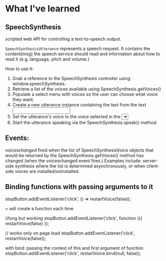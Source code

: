 # What I've learned

## SpeechSynthesis
scripted web API for controlling a text-to-speech output.

`SpeechSynthesisUtterance` represents a speech request. 
It contains the content(msg) the speech service should read and information about how to read it (e.g. language, pitch and volume.)

How to use it:

1. Grab a reference to the SpeechSynthesis controller using window.speechSynthesis. 
2. Retrieve a list of the voices available using SpeechSynthesis.getVoices() 
3. Populate a select menu with voices so the user can choose what voice they want.
4. Create a new utterance instance containing the text from the text <input>
5. Set the utterance's voice to the voice selected in the <select> element
6. Start the utterance speaking via the SpeechSynthesis.speak() method.

## Events:

*voiceschanged*
fired when the list of SpeechSynthesisVoice objects that would be returned by the SpeechSynthesis.getVoices() method has changed (when the voiceschanged event fires.)
Examples include: server-side synthesis where the list is determined asynchronously, or when client-side voices are installed/uninstalled.


## Binding functions with passing arguments to it

stopButton.addEventListener('click', () => restartVoice(false));

= will create a function each time

//long but working
stopButton.addEventListener('click', function (){
    restartVoice(false)
});

// works only on page load
stopButton.addEventListener('click', restartVoice(false));

with bind:  passing the context of this and first argument of function
stopButton.addEventListener('click', restartVoice.bind(null, false));